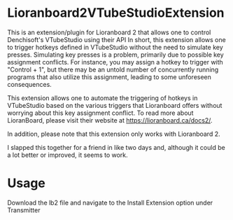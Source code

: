 # Lioranboard2VTubeStudioExtension
  This is an extension/plugin for Lioranboard 2 that allows one to control Denchisoft's VTubeStudio using their API
  In short, this extension allows one to trigger hotkeys defined in VTubeStudio without the need to simulate key presses. Simulating key presses is a problem, primarily 
  due to possible key assignment conflicts. For instance, you may assign a hotkey to trigger with "Control + 1", but there may be an untold number of concurrently
  running programs that also utilize this assignment, leading to some unforeseen consequences. 
  
  This extension allows one to automate the triggering of hotkeys in VTubeStudio based on the various triggers that Lioranboard offers without worrying about this key assignment conflict. To read more about LioranBoard, please visit their website at https://lioranboard.ca/docs2/.
  
  In addition, please note that this extension only works with Lioranboard 2.
  
  I slapped this together for a friend in like two days and, although it could be a lot better or improved, it seems to work.

# Usage
  Download the lb2 file and navigate to the Install Extension option under Transmitter
  
